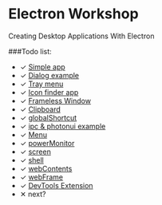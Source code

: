 # Electron Workshop

Creating Desktop Applications With Electron

###Todo list:

* ✓ [Simple app](https://github.com/arifcakiroglu/electron-workshop/tree/master/simple-app)
* ✓ [Dialog example](https://github.com/arifcakiroglu/electron-workshop/tree/master/dialog-example)
* ✓ [Tray menu](https://github.com/arifcakiroglu/electron-workshop/tree/master/tray-menu)
* ✓ [Icon finder app](https://github.com/arifcakiroglu/electron-workshop/tree/master/icon-finder)
* ✓ [Frameless Window](https://github.com/arifcakiroglu/electron-workshop/tree/master/frameless-window)
* ✓ [Clipboard](https://github.com/arifcakiroglu/electron-workshop/tree/master/clipboard)
* ✓ [globalShortcut](https://github.com/arifcakiroglu/electron-workshop/tree/master/global-shortcut)
* ✓ [ipc & photonui example](https://github.com/arifcakiroglu/electron-workshop/tree/master/ipc)
* ✓ [Menu](https://github.com/arifcakiroglu/electron-workshop/tree/master/menu)
* ✓ [powerMonitor](https://github.com/arifcakiroglu/electron-workshop/tree/master/power-monitor)
* ✓ [screen](https://github.com/arifcakiroglu/electron-workshop/tree/master/screen)
* ✓ [shell](https://github.com/arifcakiroglu/electron-workshop/tree/master/shell)
* ✓ [webContents](https://github.com/arifcakiroglu/electron-workshop/tree/master/web-contents)
* ✓ [webFrame](https://github.com/arifcakiroglu/electron-workshop/tree/master/web-frame)
* ✓ [DevTools Extension](https://github.com/arifcakiroglu/electron-workshop/tree/master/devtools-extension)
* ✕ next?
